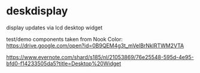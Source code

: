 # deskdisplay
display updates via lcd desktop widget

test/demo components taken from Nook Color: https://drive.google.com/open?id=0B9QEM4g3t_mVelBrNklRTWM2VTA

https://www.evernote.com/shard/s185/nl/21053869/76e25548-595d-4e95-bfd0-f14233505da5?title=Desktop%20Widget
